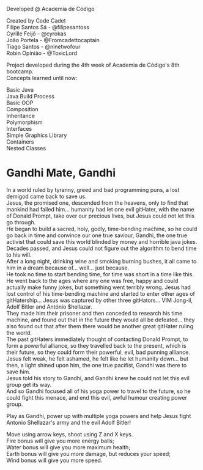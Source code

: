 Developed @ Academia de Código

Created by Code Cadet<br>
Filipe Santos Sá - @filipesantoss<br>
Cyrille Feijó - @cyrokas<br>
João Portela - @Fromcadettocaptain<br>
Tiago Santos - @ninetwofour<br>
Robin Opinião - @ToxicLord<br>

Project developed during the 4th week of Academia de Código's 8th bootcamp.<br>
Concepts learned until now:

Basic Java<br>
Java Build Process<br>
Basic OOP<br>
Composition<br>
Inheritance<br>
Polymorphism<br>
Interfaces<br>
Simple Graphics Library<br>
Containers<br>
Nested Classes<br>



# Gandhi Mate, Gandhi

In a world ruled by tyranny, greed and bad programming puns, a lost demigod came back to save us.<br>
Jesus, the promised one, descended from the heavens, only to find that mankind had failed him... humanity had let one evil gitHater, with the name of Donald Prompt, take over our precious lives, but Jesus could not let this go through.<br>
He began to build a sacred, holy, godly, time-bending machine, so he could go back in time and convince our one true saviour, Gandhi, the one true activist that could save this world blinded by money and horrible java jokes.<br>
Decades passed, and Jesus could not figure out the algorithm to bend time to his will.<br>
After a long night, drinking wine and smoking burning bushes, it all came to him in a dream because of...  well... just because.<br>
He took no time to start bending time, for time was short in a time like this.<br>
He went back to the ages where any one was free, happy and could actually make funny jokes, but something went terribly wrong.
Jesus had lost control of his time-bending machine and started to enter other ages of gitHatership...  Jesus was captured by other three gitHators...  VIM Jong-il, Adolf Bitler and António $hellazar.<br>
They made him their prisoner and then conceded to research his time machine, and found out that in the future they would all be defeated... they also found out that after them there would be another great gitHater ruling the world.<br>
The past gitHaters immediately thought of contacting Donald Prompt, to form a powerful alliance, so they travelled back to the present, which is their future, so they could form their powerful, evil, bad punning alliance.<br>
Jesus felt weak, he felt ashamed, he felt like he let humanity down... but then, a light shined upon him, the one true pacifist, Gandhi was there to save him.<br>
Jesus told his story to Gandhi, and Gandhi knew he could not let this evil group get its way.<br>
And so Gandhi focused all of his yoga power to travel to the future, so he could fight this menace, and end this evil, awful humour creating power group.<br>



Play as  Gandhi, power up with multiple yoga powers and help Jesus fight Antonio Shellazar's army and the evil Adolf Bitler!

Move using arrow keys, shoot using Z and X keys.<br>
Fire bonus will give you more energy balls;<br>
Water bonus will give you more maximum health;<br>
Earth bonus will give you more damage, but reduces your speed;<br>
Wind bonus will give you more speed.

